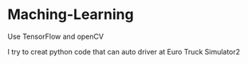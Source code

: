 # Maching-Learning
Use TensorFlow and openCV

I try to creat python code that can auto driver at Euro Truck Simulator2

